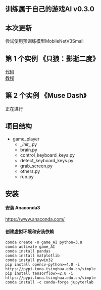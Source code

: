 ## 训练属于自己的游戏AI v0.3.0

## 本次更新
尝试使用预训练模型MobileNetV3Small

## 第 1 个实例 《只狼：影逝二度》

[代码](https://github.com/ricagj/train_your_own_game_AI/tree/main/pysekiro_with_RL)  
[教程](https://github.com/ricagj/train_your_own_game_AI/blob/main/pysekiro_with_RL/sekiro.ipynb)

## 第 2 个实例 《Muse Dash》

正在进行

## 项目结构

- game_player
    - \__init__.py
    - brain.py
    - control_keyboard_keys.py
    - detect_keyboard_keys.py
    - grab_screen.py
    - others.py
    - run.py

## 安装

#### 安装 Anaconda3

https://www.anaconda.com/  

#### 创建虚拟环境和安装依赖

~~~shell
conda create -n game_AI python=3.8
conda activate game_AI
conda install pandas
conda install matplotlib
conda install pywin32
pip install opencv-python>=4.0 -i https://pypi.tuna.tsinghua.edu.cn/simple
pip install tensorflow>=2.0 -i https://pypi.tuna.tsinghua.edu.cn/simple
conda install -c conda-forge jupyterlab
~~~